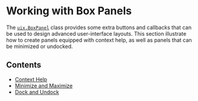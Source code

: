 # Working with Box Panels

The [`uix.BoxPanel`](uixBoxPanel.md) class provides some extra buttons and callbacks that can be used to design advanced user\-interface layouts. This section illustrate how to create panels equipped with context help, as well as panels that can be minimized or undocked.

## Contents
- [Context Help](ContextHelp.md)
- [Minimize and Maximize](MinimizeAndMaximize.md)
- [Dock and Undock](DockAndUndock.md)